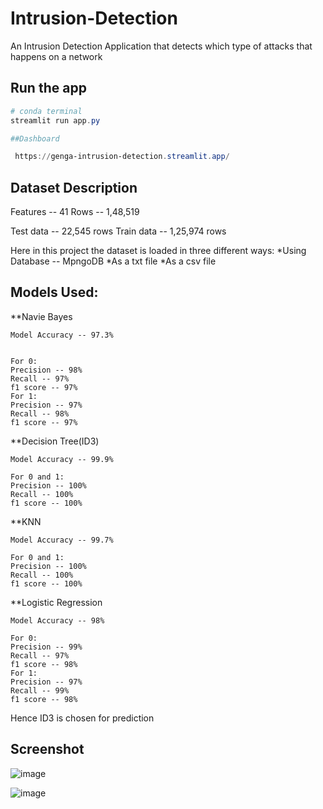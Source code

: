 # Intrusion-Detection

An Intrusion Detection Application that detects which type of attacks that happens on a network

## Run the app

```Powershell
# conda terminal
streamlit run app.py

##Dashboard

 https://genga-intrusion-detection.streamlit.app/

```


## Dataset Description

Features -- 41
Rows -- 1,48,519

Test data -- 22,545 rows
Train data -- 1,25,974 rows

Here in this project the dataset is loaded in three different ways:
    *Using Database -- MpngoDB
    *As a txt file
    *As a csv file

## Models Used:

**Navie Bayes
    
    Model Accuracy -- 97.3%
    
    
    For 0:                           
    Precision -- 98%
    Recall -- 97%
    f1 score -- 97%
    For 1:                           
    Precision -- 97%
    Recall -- 98%
    f1 score -- 97%

**Decision Tree(ID3)
    
    Model Accuracy -- 99.9%
    
    For 0 and 1:
    Precision -- 100%
    Recall -- 100%
    f1 score -- 100%

**KNN
    
    Model Accuracy -- 99.7%
    
    For 0 and 1:
    Precision -- 100%
    Recall -- 100%
    f1 score -- 100%
    
**Logistic Regression
    
    Model Accuracy -- 98%
    
    For 0:                           
    Precision -- 99%
    Recall -- 97%
    f1 score -- 98%
    For 1:                           
    Precision -- 97%
    Recall -- 99%
    f1 score -- 98%

Hence ID3 is chosen for prediction

## Screenshot

![image](https://user-images.githubusercontent.com/82211151/213107450-a4aaa8ec-59a3-4a0c-b3d9-8ef115f42398.png)

![image](https://user-images.githubusercontent.com/82211151/213107515-05567f66-22c5-4cf7-beff-03f3adec0388.png)





